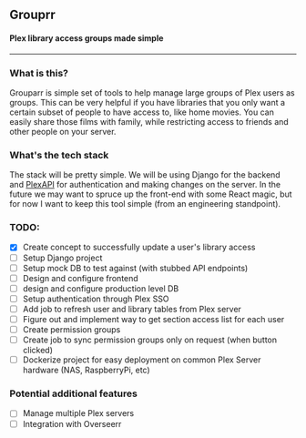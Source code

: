 ## Grouprr
#### Plex library access groups made simple
----------------------------------------

### What is this?

Grouparr is simple set of tools to help manage large groups of Plex users as groups. This can be very helpful if you have libraries that you only want a certain subset of people to have access to, like home movies. You can easily share those films with family, while restricting access to friends and other people on your server.

### What's the tech stack

The stack will be pretty simple. We will be using Django for the backend and [PlexAPI](https://pypi.org/project/PlexAPI/) for authentication and making changes on the server. In the future we may want to spruce up the front-end with some React magic, but for now I want to keep this tool simple (from an engineering standpoint).

### TODO:
- [X] Create concept to successfully update a user's library access
- [ ] Setup Django project
- [ ] Setup mock DB to test against (with stubbed API endpoints)
- [ ] Design and configure frontend
- [ ] design and configure production level DB
- [ ] Setup authentication through Plex SSO
- [ ] Add job to refresh user and library tables from Plex server
- [ ] Figure out and implement way to get section access list for each user
- [ ] Create permission groups
- [ ] Create job to sync permission groups only on request (when button clicked)
- [ ] Dockerize project for easy deployment on common Plex Server hardware (NAS, RaspberryPi, etc)

### Potential additional features
- [ ] Manage multiple Plex servers
- [ ] Integration with Overseerr
